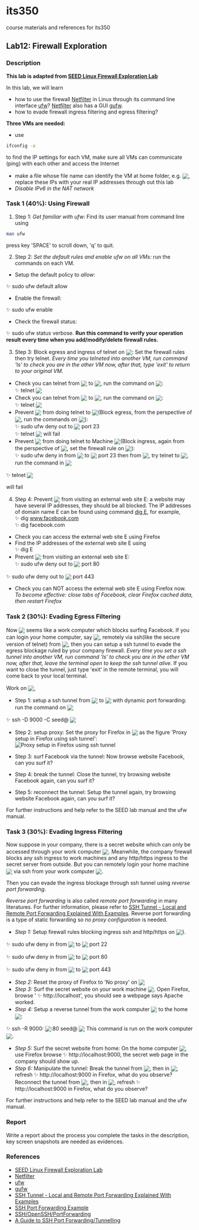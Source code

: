 # its350
course materials and references for its350

## Lab12: Firewall Exploration

### Description
**This lab is adapted from [SEED Linux Firewall Exploration Lab](https://seedsecuritylabs.org/Labs\_16.04/Networking/Firewall/)**

In this lab, we will learn

* how to use the firewall [Netfilter](https://en.wikipedia.org/wiki/Netfilter) in Linux through its command line interface [ufw](http://manpages.ubuntu.com/manpages/xenial/en/man8/ufw.8.html)? [Netfilter](https://en.wikipedia.org/wiki/Netfilter) also has a GUI [gufw](http://gufw.org/).
* how to evade firewall ingress filtering and egress filtering?

 

**Three VMs are needed:**

* use
```bash
ifconfig -a
```
to find the IP settings for each VM, make sure all VMs can communicate (ping) with each other and access the Internet
* make a file whose file name can identify the VM at home folder, e.g. <!-- $ V\!M_1:I\!P_1,V\!M_2:I\!P_2,V\!M_3:I\!P_3 $ --> <img style="transform: translateY(0.25em);" src="../../svg/KmK8fg2M0P.svg"/>, replace these IPs with your real IP addresses through out this lab
* *Disable IPv6 in the NAT network*

### Task 1 (40%): Using Firewall

1. Step 1: *Get familiar with ufw:* Find its user manual from command line using 
```bash
man ufw
```
press key 'SPACE' to scroll down, 'q' to quit.

2. Step 2: *Set the default rules and enable ufw on all VMs:* run the commands on each VM.

  * Setup the default policy to *allow*: 
  
  :sparkles: sudo ufw default allow
  * Enable the firewall: 
  
  :sparkles: sudo ufw enable
  * Check the firewall status: 
  
  :sparkles: sudo ufw status verbose. 
  **Run this command to verify your operation result every time when you add/modify/delete firewall rules.**

3. Step 3: Block egress and ingress of telnet on <!-- $ V\!M_1 $ --> <img style="transform: translateY(0.25em);" src="../../svg/5kQaDdVIfH.svg"/>:  Set the firewall rules then try telnet. *Every time you telneted into another VM, run command 'ls' to check you are in the other VM now, after that, type 'exit' to return to your original VM.*

  * Check you can telnet from <!-- $ V\!M_1 $ --> <img style="transform: translateY(0.25em);" src="../../svg/5kQaDdVIfH.svg"/> to <!-- $ V\!M_2 $ --> <img style="transform: translateY(0.25em);" src="../../svg/cFHavC1LhJ.svg"/>, run the command on <!-- $ V\!M_1 $ --> <img style="transform: translateY(0.25em);" src="../../svg/5kQaDdVIfH.svg"/>:  
  :sparkles: telnet <!-- $ I\!P_2 $ --> <img style="transform: translateY(0.25em);" src="../../svg/bmRyISnKxW.svg"/>
  * Check you can telnet from <!-- $ V\!M_2 $ --> <img style="transform: translateY(0.25em);" src="../../svg/cFHavC1LhJ.svg"/> to <!-- $ V\!M_1 $ --> <img style="transform: translateY(0.25em);" src="../../svg/5kQaDdVIfH.svg"/>, run the command on <!-- $ V\!M_2 $ --> <img style="transform: translateY(0.25em);" src="../../svg/cFHavC1LhJ.svg"/>:  
  :sparkles: telnet <!-- $ I\!P_1 $ --> <img style="transform: translateY(0.25em);" src="../../svg/PKckoHvYoA.svg"/>
  * Prevent <!-- $ V\!M_1 $ --> <img style="transform: translateY(0.25em);" src="../../svg/5kQaDdVIfH.svg"/> from doing telnet to <!-- $ V\!M_2 $ --> <img style="transform: translateY(0.25em);" src="../../svg/cFHavC1LhJ.svg"/>(Block egress, from the perspective of <!-- $ V\!M_1 $ --> <img style="transform: translateY(0.25em);" src="../../svg/5kQaDdVIfH.svg"/>, run the commands on <!-- $ V\!M_1 $ --> <img style="transform: translateY(0.25em);" src="../../svg/5kQaDdVIfH.svg"/>):  
  :sparkles: sudo ufw deny out to <!-- $ I\!P_2 $ --> <img style="transform: translateY(0.25em);" src="../../svg/bmRyISnKxW.svg"/>  port 23  
  :sparkles: telnet <!-- $ I\!P_2 $ --> <img style="transform: translateY(0.25em);" src="../../svg/bmRyISnKxW.svg"/>  will fail
  * Prevent <!-- $ V\!M_2 $ --> <img style="transform: translateY(0.25em);" src="../../svg/cFHavC1LhJ.svg"/> from doing telnet to Machine <!-- $ V\!M_1 $ --> <img style="transform: translateY(0.25em);" src="../../svg/5kQaDdVIfH.svg"/>(Block ingress, again from the perspective of <!-- $ V\!M_1 $ --> <img style="transform: translateY(0.25em);" src="../../svg/5kQaDdVIfH.svg"/>, set the firewall rule on <!-- $ V\!M_1 $ --> <img style="transform: translateY(0.25em);" src="../../svg/5kQaDdVIfH.svg"/>):  
  :sparkles: sudo ufw deny in from <!-- $ I\!P_2 $ --> <img style="transform: translateY(0.25em);" src="../../svg/bmRyISnKxW.svg"/>  to <!-- $ I\!P_1 $ --> <img style="transform: translateY(0.25em);" src="../../svg/PKckoHvYoA.svg"/> port 23 
  then from <!-- $ V\!M_2 $ --> <img style="transform: translateY(0.25em);" src="../../svg/cFHavC1LhJ.svg"/>, try telnet to <!-- $ V\!M_1 $ --> <img style="transform: translateY(0.25em);" src="../../svg/5kQaDdVIfH.svg"/>, run the command in <!-- $ V\!M_2 $ --> <img style="transform: translateY(0.25em);" src="../../svg/cFHavC1LhJ.svg"/>
  
  :sparkles: telnet <!-- $ I\!P_1 $ --> <img style="transform: translateY(0.25em);" src="../../svg/PKckoHvYoA.svg"/>  
  
  will fail

4. Step 4: Prevent <!-- $ V\!M_1 $ --> <img style="transform: translateY(0.25em);" src="../../svg/5kQaDdVIfH.svg"/> from visiting an external web site E: a website may have several IP addresses, they should be all blocked. The IP addresses of domain name E can be found using command [dig E](https://superuser.com/questions/152576/how-to-get-all-ips-of-a-domain), for example,  
:sparkles: dig www.facebook.com  
:sparkles: dig facebook.com

  * Check you can access the external web site E using Firefox
  * Find the IP addresses of the external web site E using  
  :sparkles: dig E
  * Prevent <!-- $ V\!M_1 $ --> <img style="transform: translateY(0.25em);" src="../../svg/5kQaDdVIfH.svg"/> from visiting an external web site E:  
  :sparkles: sudo ufw deny out to <!-- $ I\!P_E $ --> <img style="transform: translateY(0.25em);" src="../../svg/WyzIZA4mlo.svg"/> port 80
   
  :sparkles: sudo ufw deny out to <!-- $ I\!P_E $ --> <img style="transform: translateY(0.25em);" src="../../svg/WyzIZA4mlo.svg"/> port 443
  * Check you can NOT access the external web site E using Firefox now. *To become effective: close tabs of Facebook, clear Firefox cached data, then restart Firefox*
 
### Task 2 (30%): Evading Egress Filtering
Now <!-- $ V\!M_1 $ --> <img style="transform: translateY(0.25em);" src="../../svg/5kQaDdVIfH.svg"/> seems like a work computer which blocks surfing Facebook. If you can login your home computer, say <!-- $ V\!M_2 $ --> <img style="transform: translateY(0.25em);" src="../../svg/cFHavC1LhJ.svg"/>, remotely via ssh(like the secure version of telnet) from <!-- $ V\!M_1 $ --> <img style="transform: translateY(0.25em);" src="../../svg/5kQaDdVIfH.svg"/>, then you can setup a  ssh tunnel to evade the egress blockage ruled by your company firewall.  *Every time you set a ssh tunnel into another VM, run command 'ls' to check you are in the other VM now, after that, leave the terminal open to keep the ssh tunnel alive.* If you want to close the tunnel, just type 'exit' in the remote terminal, you will come back to your local terminal. 

Work on <!-- $ V\!M_1 $ --> <img style="transform: translateY(0.25em);" src="../../svg/5kQaDdVIfH.svg"/>, 

* Step 1: setup a ssh tunnel from <!-- $ V\!M_1 $ --> <img style="transform: translateY(0.25em);" src="../../svg/5kQaDdVIfH.svg"/> to <!-- $ V\!M_2 $ --> <img style="transform: translateY(0.25em);" src="../../svg/cFHavC1LhJ.svg"/> with dynamic port forwarding: run the command on <!-- $ V\!M_1 $ --> <img style="transform: translateY(0.25em);" src="../../svg/5kQaDdVIfH.svg"/>

:sparkles: ssh -D 9000 -C seed@<!-- $ I\!P_2 $ --> <img style="transform: translateY(0.25em);" src="../../svg/bmRyISnKxW.svg"/>
* Step 2: setup proxy: Set the proxy for Firefox in <!-- $ V\!M_1 $ --> <img style="transform: translateY(0.25em);" src="../../svg/5kQaDdVIfH.svg"/> as the figure 'Proxy setup in Firefox using ssh tunnel':
![Proxy setup in Firefox using ssh tunnel](./figs/proxy.jpg)

* Step 3: surf Facebook via the tunnel: Now browse website Facebook, can you surf it?
* Step 4: break the tunnel: Close the tunnel, try browsing website Facebook again, can you surf it? 
* Step 5: reconnect the tunnel: Setup the tunnel again, try browsing website Facebook again, can you surf it?

For further instructions and help refer to the SEED lab manual and the ufw manual.

### Task 3 (30%): Evading Ingress Filtering
Now suppose in your company, there is a secret website which can only be accessed through your work computer <!-- $ V\!M_1 $ --> <img style="transform: translateY(0.25em);" src="../../svg/5kQaDdVIfH.svg"/>. Meanwhile, the company firewall blocks any ssh ingress to work machines and any http/https ingress to the secret server from outside. But you can remotely login your home machine <!-- $ V\!M_2 $ --> <img style="transform: translateY(0.25em);" src="../../svg/cFHavC1LhJ.svg"/> via ssh from your work computer <!-- $ V\!M_1 $ --> <img style="transform: translateY(0.25em);" src="../../svg/5kQaDdVIfH.svg"/>.

Then you can evade the ingress blockage  through ssh tunnel using *reverse port forwarding*.

*Reverse port forwarding* is also called *remote port forwarding* in many literatures. For further information, please refer to [SSH Tunnel - Local and Remote Port Forwarding Explained With Examples](https://blog.trackets.com/2014/05/17/ssh-tunnel-local-and-remote-port-forwarding-explained-with-examples.html). Reverse port forwarding is a type of static forwarding so *no proxy configuration* is needed.


* *Step 1:* Setup firewall rules blocking ingress ssh and http/https on <!-- $ V\!M_1 $ --> <img style="transform: translateY(0.25em);" src="../../svg/5kQaDdVIfH.svg"/>}.

:sparkles:  sudo ufw deny in from <!-- $ I\!P_2 $ --> <img style="transform: translateY(0.25em);" src="../../svg/bmRyISnKxW.svg"/>  to <!-- $ I\!P_1 $ --> <img style="transform: translateY(0.25em);" src="../../svg/PKckoHvYoA.svg"/> port 22

:sparkles:  sudo ufw deny in from <!-- $ I\!P_2 $ --> <img style="transform: translateY(0.25em);" src="../../svg/bmRyISnKxW.svg"/>  to <!-- $ I\!P_1 $ --> <img style="transform: translateY(0.25em);" src="../../svg/PKckoHvYoA.svg"/> port 80

:sparkles:  sudo ufw deny in from <!-- $ I\!P_2 $ --> <img style="transform: translateY(0.25em);" src="../../svg/bmRyISnKxW.svg"/>  to <!-- $ I\!P_1 $ --> <img style="transform: translateY(0.25em);" src="../../svg/PKckoHvYoA.svg"/> port 443
* *Step 2:* Reset the proxy of Firefox to 'No proxy' on <!-- $ V\!M_1 $ --> <img style="transform: translateY(0.25em);" src="../../svg/5kQaDdVIfH.svg"/>
* *Step 3:* Surf the secret website on your work machine <!-- $ V\!M_1 $ --> <img style="transform: translateY(0.25em);" src="../../svg/5kQaDdVIfH.svg"/>. Open Firefox, browse ' :sparkles: http://localhost', you should see a webpage says Apache worked.
* *Step 4:* Setup a reverse tunnel from the work computer <!-- $ V\!M_1 $ --> <img style="transform: translateY(0.25em);" src="../../svg/5kQaDdVIfH.svg"/> to the home <!-- $ V\!M_2 $ --> <img style="transform: translateY(0.25em);" src="../../svg/cFHavC1LhJ.svg"/>: 

:sparkles: ssh -R 9000:<!-- $ I\!P_1 $ --> <img style="transform: translateY(0.25em);" src="../../svg/PKckoHvYoA.svg"/>:80  seed@<!-- $ I\!P_2 $ --> <img style="transform: translateY(0.25em);" src="../../svg/bmRyISnKxW.svg"/> 
	This command is run on the work computer <!-- $ V\!M_1 $ --> <img style="transform: translateY(0.25em);" src="../../svg/5kQaDdVIfH.svg"/>.
* *Step 5:* Surf the secret website from home: On the home computer  <!-- $ V\!M_2 $ --> <img style="transform: translateY(0.25em);" src="../../svg/cFHavC1LhJ.svg"/>, use Firefox browse  :sparkles: http://localhost:9000, the  secret web page in the company should show up.
* *Step 6:* Manipulate the tunnel:
	Break the tunnel from <!-- $ V\!M_1 $ --> <img style="transform: translateY(0.25em);" src="../../svg/5kQaDdVIfH.svg"/>, then in <!-- $ V\!M_2 $ --> <img style="transform: translateY(0.25em);" src="../../svg/cFHavC1LhJ.svg"/>, refresh  :sparkles: http://localhost:9000 in Firefox, what do you observe?
	Reconnect the tunnel from <!-- $ V\!M_1 $ --> <img style="transform: translateY(0.25em);" src="../../svg/5kQaDdVIfH.svg"/>, then in <!-- $ V\!M_2 $ --> <img style="transform: translateY(0.25em);" src="../../svg/cFHavC1LhJ.svg"/>, refresh  :sparkles: http://localhost:9000 in Firefox, what do you observe?

For further instructions and help refer to the SEED lab manual and the ufw manual.

### Report

Write a report about the process you complete the tasks in the description, key screen snapshots are needed as evidences.


### References
* [SEED Linux Firewall Exploration Lab](https://seedsecuritylabs.org/Labs\_16.04/Networking/Firewall/)
* [Netfilter](https://en.wikipedia.org/wiki/Netfilter)
* [ufw](http://manpages.ubuntu.com/manpages/xenial/en/man8/ufw.8.html)
* [gufw](http://gufw.org/)
* [SSH Tunnel - Local and Remote Port Forwarding Explained With Examples](https://blog.trackets.com/2014/05/17/ssh-tunnel-local-and-remote-port-forwarding-explained-with-examples.html)
* [SSH Port Forwarding Example](https://www.ssh.com/ssh/tunneling/example)
* [SSH/OpenSSH/PortForwarding](https://help.ubuntu.com/community/SSH/OpenSSH/PortForwarding)
* [A Guide to SSH Port Forwarding/Tunnelling](https://www.booleanworld.com/guide-ssh-port-forwarding-tunnelling/)